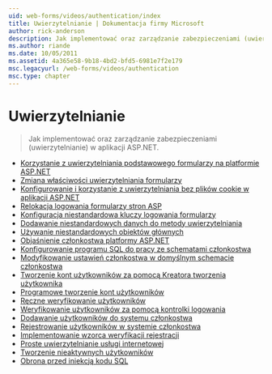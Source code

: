 ```yaml
---
uid: web-forms/videos/authentication/index
title: Uwierzytelnianie | Dokumentacja firmy Microsoft
author: rick-anderson
description: Jak implementować oraz zarządzanie zabezpieczeniami (uwierzytelnianie) w aplikacji ASP.NET.
ms.author: riande
ms.date: 10/05/2011
ms.assetid: 4a365e58-9b18-4bd2-bfd5-6981e7f2e179
msc.legacyurl: /web-forms/videos/authentication
msc.type: chapter
---
```

<a name="authentication"></a>Uwierzytelnianie
====================
> Jak implementować oraz zarządzanie zabezpieczeniami (uwierzytelnianie) w aplikacji ASP.NET.


- [Korzystanie z uwierzytelniania podstawowego formularzy na platformie ASP.NET](using-basic-forms-authentication-in-aspnet.md)
- [Zmiana właściwości uwierzytelniania formularzy](how-to-change-the-forms-authentication-properties.md)
- [Konfigurowanie i korzystanie z uwierzytelniania bez plików cookie w aplikacji ASP.NET](how-to-setup-and-use-cookie-less-authentication-in-an-aspnet-application.md)
- [Relokacja logowania formularzy stron ASP](asp-forms-login-relocation.md)
- [Konfiguracja niestandardowa kluczy logowania formularzy](forms-login-custom-key-configuration.md)
- [Dodawanie niestandardowych danych do metody uwierzytelniania](add-custom-data-to-the-authentication-method.md)
- [Używanie niestandardowych obiektów głównych](use-custom-principal-objects.md)
- [Objaśnienie członkostwa platformy ASP.NET](understanding-aspnet-memberships.md)
- [Konfigurowanie programu SQL do pracy ze schematami członkostwa](configuring-sql-to-work-with-membership-schemas.md)
- [Modyfikowanie ustawień członkostwa w domyślnym schemacie członkostwa](changing-membership-settings-in-the-default-membership-schema.md)
- [Tworzenie kont użytkowników za pomocą Kreatora tworzenia użytkownika](creating-user-accounts-with-the-create-user-wizard.md)
- [Programowe tworzenie kont użytkowników](creating-user-accounts-programmatically.md)
- [Ręczne weryfikowanie użytkowników](validating-users-manually.md)
- [Weryfikowanie użytkowników za pomocą kontrolki logowania](validating-users-with-the-login-control.md)
- [Dodawanie użytkowników do systemu członkostwa](adding-users-to-your-membership-system.md)
- [Rejestrowanie użytkowników w systemie członkostwa](logging-users-into-your-membership-system.md)
- [Implementowanie wzorca weryfikacji rejestracji](implement-the-registration-verification-pattern.md)
- [Proste uwierzytelnianie usługi internetowej](simple-web-service-authentication.md)
- [Tworzenie nieaktywnych użytkowników](creating-inactive-users.md)
- [Obrona przed iniekcją kodu SQL](sql-injection-defense.md)

